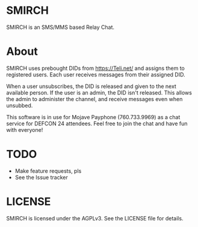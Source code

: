 # SMIRCH
SMIRCH is an SMS/MMS based Relay Chat.

# About

SMIRCH uses prebought DIDs from https://Teli.net/ and assigns them to registered users.
Each user receives messages from their assigned DID.

When a user unsubscribes, the DID is released and given to the next available person.
If the user is an admin, the DID isn't released. This allows the admin to administer the channel, and receive messages even when unsubbed.

This software is in use for Mojave Payphone (760.733.9969) as a chat service for DEFCON 24 attendees.
Feel free to join the chat and have fun with everyone!

# TODO
* Make feature requests, pls
* See the Issue tracker

# LICENSE
SMIRCH is licensed under the AGPLv3. See the LICENSE file for details.
